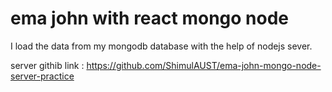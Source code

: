 # ema john with react mongo node

I load the data from my mongodb database with the help of nodejs sever.

server githib link : https://github.com/ShimulAUST/ema-john-mongo-node-server-practice